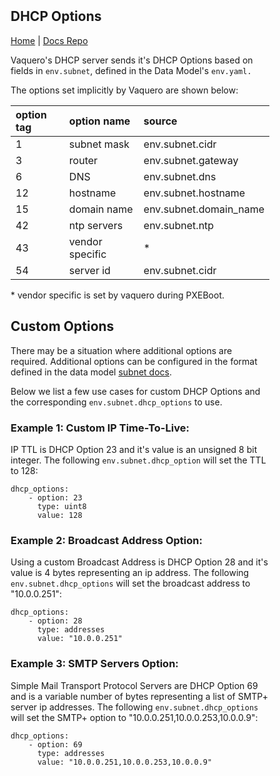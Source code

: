 <head>
            <meta charset="UTF-8">
            <!--[if IE]><meta http-equiv="X-UA-Compatible" content="IE=edge"><![endif]-->
            <meta name="viewport" content="width=device-width, initial-scale=1.0">
            <title>Vaquero Getting Started</title>
            <link rel="stylesheet" type="text/css" href="../doc.css">
            <link rel="stylesheet" href="https://fonts.googleapis.com/css?family=Open+Sans:300,300italic,400,400italic,600,600italic%7CNoto+Serif:400,400italic,700,700italic%7CDroid+Sans+Mono:400">
            <style>
                .markdown-body {
                    box-sizing: border-box;
                    min-width: 200px;
                    max-width: 1100px;
                    margin: 0 auto;
                    padding: 45px;
                }
            </style>
</head><article class="markdown-body">

# DHCP Options
[Home](https://ciscocloud.github.io/vaquero-docs/) | [Docs Repo](https://github.com/CiscoCloud/vaquero-docs/tree/master)

Vaquero's DHCP server sends it's DHCP Options based on fields in `env.subnet`, defined
in the Data Model's `env.yaml.`

The options set implicitly by Vaquero are shown below:


| option tag | option name     | source                 |
|:-----------|:----------------|:-----------------------|
| 1          | subnet mask     | env.subnet.cidr        |
| 3          | router          | env.subnet.gateway     |
| 6          | DNS             | env.subnet.dns         |
| 12         | hostname        | env.subnet.hostname    |
| 15         | domain name     | env.subnet.domain_name |
| 42         | ntp servers     | env.subnet.ntp         |
| 43         | vendor specific | *                      |
| 54         | server id       | env.subnet.cidr        |

\* vendor specific is set by vaquero during PXEBoot.

## Custom Options
There may be a situation where additional options are required. Additional options
can be configured in the format defined in the data model [subnet docs](data-model-howto.html#env.subnet).

Below we list a few use cases for custom DHCP Options and the corresponding ```env.subnet.dhcp_options``` to use.
### Example 1: Custom IP Time-To-Live:

IP TTL is DHCP Option 23 and it's value is an unsigned 8 bit integer.
The following ```env.subnet.dhcp_option``` will set the TTL to 128:
```
dhcp_options:
    - option: 23
      type: uint8
      value: 128
```
### Example 2: Broadcast Address Option:
Using a custom Broadcast Address is DHCP Option 28 and it's value is 4 bytes
representing an ip address.
The following ```env.subnet.dhcp_options``` will set the broadcast address to "10.0.0.251":
```
dhcp_options:
    - option: 28
      type: addresses
      value: "10.0.0.251"
```

### Example 3: SMTP Servers Option:
Simple Mail Transport Protocol Servers are DHCP Option 69 and is a variable number of bytes representing a list of SMTP+ server ip addresses.
The following ```env.subnet.dhcp_options``` will set the SMTP+ option to "10.0.0.251,10.0.0.253,10.0.0.9":
```
dhcp_options:
    - option: 69
      type: addresses
      value: "10.0.0.251,10.0.0.253,10.0.0.9"
```
